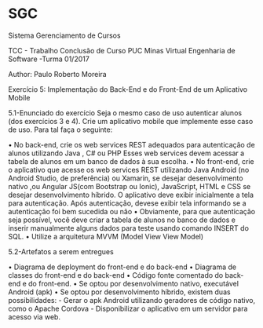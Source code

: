 # SGC
Sistema Gerenciamento de Cursos


TCC - Trabalho Conclusão de Curso
PUC Minas Virtual
Engenharia de Software -Turma 01/2017

Author: Paulo Roberto Moreira

Exercício 5: Implementação do Back-End e do Front-End de um Aplicativo Mobile

5.1-Enunciado do exercício
Seja o mesmo caso de uso autenticar alunos (dos exercícios 3 e 4). Crie um aplicativo mobile que implemente esse caso de uso. Para tal faça o seguinte:

  • No back-end, crie os web services REST adequados para autenticação de alunos utilizando Java , C# ou PHP Esses web services devem acessar a tabela de alunos em um banco de dados à sua escolha.
  • No front-end, crie o aplicativo que acesse os web services REST utilizando Java Android (no Android Studio, de preferência) ou Xamarin, se desejar desenvolvimento nativo ,ou Angular JS(com Bootstrap ou Ionic), JavaScript, HTML e CSS se desejar desenvolvimento híbrido. O aplicativo deve exibir inicialmente a tela para autenticação. Após autenticação, devese exibir tela informando se a autenticação foi bem sucedida ou não
  • Obviamente, para que autenticação seja possível, você deve criar a tabela de alunos no banco de dados e inserir manualmente alguns dados para teste usando comando INSERT do SQL.
  • Utilize a arquitetura MVVM (Model View View Model)

5.2-Artefatos a serem entregues

  • Diagrama de deployment do front-end e do back-end
  • Diagrama de classes do front-end e do back-end
  • Código fonte comentado do back-end e do front-end.
  • Se optou por desenvolvimento nativo, executável Android (apk)
  • Se optou por desenvolvimento híbrido, existem duas possibilidades:
    - Gerar o apk Android utilizando geradores de código nativo, como o Apache Cordova
    - Disponibilizar o aplicativo em um servidor para acesso via web. 
